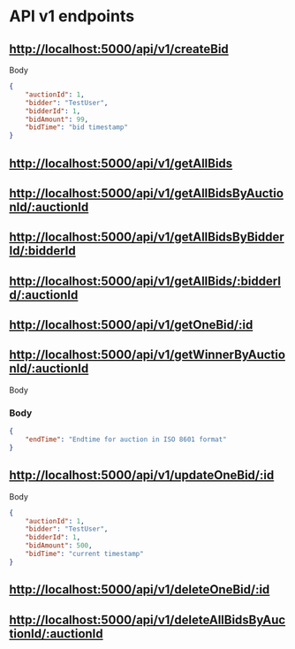 # API v1 endpoints

## <http://localhost:5000/api/v1/createBid>

Body

```json
{
    "auctionId": 1,
    "bidder": "TestUser",
    "bidderId": 1,
    "bidAmount": 99,
    "bidTime": "bid timestamp"
}
```

## <http://localhost:5000/api/v1/getAllBids>

## <http://localhost:5000/api/v1/getAllBidsByAuctionId/:auctionId>

## <http://localhost:5000/api/v1/getAllBidsByBidderId/:bidderId>

## <http://localhost:5000/api/v1/getAllBids/:bidderId/:auctionId>

## <http://localhost:5000/api/v1/getOneBid/:id>

## <http://localhost:5000/api/v1/getWinnerByAuctionId/:auctionId>

Body

### Body

```json
{
    "endTime": "Endtime for auction in ISO 8601 format"
}
```

## <http://localhost:5000/api/v1/updateOneBid/:id>

Body

```json
{
    "auctionId": 1,
    "bidder": "TestUser",
    "bidderId": 1,
    "bidAmount": 500,
    "bidTime": "current timestamp"
}
```

## <http://localhost:5000/api/v1/deleteOneBid/:id>

## <http://localhost:5000/api/v1/deleteAllBidsByAuctionId/:auctionId>
